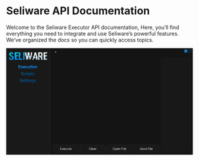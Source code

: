 # Seliware API Documentation

Welcome to the Seliware Executor API documentation, Here, you’ll find everything you need to integrate and use Seliware’s powerful features. We’ve organized the docs so you can quickly access topics.

![Seliware Logo](images/seliware_logo.png)